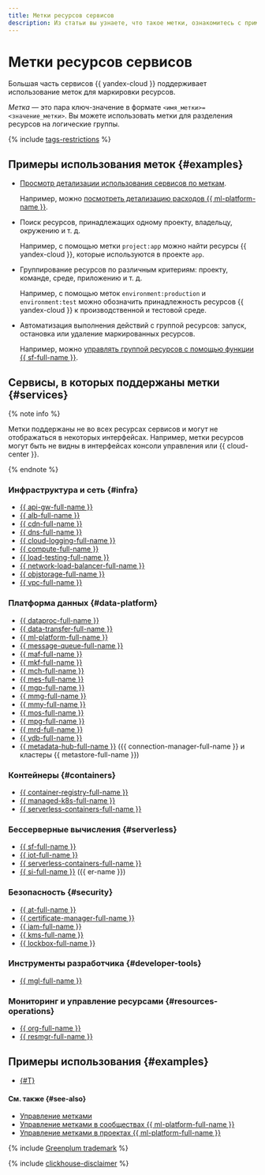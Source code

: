 ```yaml
---
title: Метки ресурсов сервисов
description: Из статьи вы узнаете, что такое метки, ознакомитесь с примерами использования меток и сервисами, в которых поддерживаются метки.
---
```


# Метки ресурсов сервисов


Большая часть сервисов {{ yandex-cloud }} поддерживает использование меток для маркировки ресурсов.

_Метка_ — это пара ключ-значение в формате `<имя_метки>=<значение_метки>`. Вы можете использовать метки для разделения ресурсов на логические группы.

{% include [tags-restrictions](../../_includes/tags-restrictions.md) %}

## Примеры использования меток {#examples}

* [Просмотр детализации использования сервисов по меткам](../../billing/operations/check-charges.md#labels_1).

    Например, можно [посмотреть детализацию расходов {{ ml-platform-name }}](../../datasphere/operations/community/billing-details.md).

* Поиск ресурсов, принадлежащих одному проекту, владельцу, окружению и т. д.

    Например, с помощью метки `project:app` можно найти ресурсы {{ yandex-cloud }}, которые используются в проекте `app`.

* Группирование ресурсов по различным критериям: проекту, команде, среде, приложению и т. д.

    Например, с помощью меток `environment:production` и `environment:test` можно обозначить принадлежность ресурсов {{ yandex-cloud }} к производственной и тестовой среде.

* Автоматизация выполнения действий с группой ресурсов: запуск, остановка или удаление маркированных ресурсов.

    Например, можно [управлять группой ресурсов с помощью функции {{ sf-full-name }}](../../tutorials/infrastructure-management/serverless-trigger-budget-vm.md).

## Сервисы, в которых поддержаны метки {#services}

{% note info %}

Метки поддержаны не во всех ресурсах сервисов и могут не отображаться в некоторых интерфейсах. Например, метки ресурсов могут быть не видны в интерфейсах консоли управления или {{ cloud-center }}.

{% endnote %}

### Инфраструктура и сеть {#infra}

* [{{ api-gw-full-name }}](../../api-gateway/index.yaml)
* [{{ alb-full-name }}](../../application-load-balancer/index.yaml)
* [{{ cdn-full-name }}](../../cdn/index.yaml)
* [{{ dns-full-name }}](../../dns/index.yaml)
* [{{ cloud-logging-full-name }}](../../logging/index.yaml)
* [{{ compute-full-name }}](../../compute/index.yaml)
* [{{ load-testing-full-name }}](../../load-testing/index.yaml)
* [{{ network-load-balancer-full-name }}](../../network-load-balancer/index.yaml)
* [{{ objstorage-full-name }}](../../storage/index.yaml)
* [{{ vpc-full-name }}](../../vpc/index.yaml)

### Платформа данных {#data-platform}

* [{{ dataproc-full-name }}](../../data-proc/index.yaml)
* [{{ data-transfer-full-name }}](../../data-transfer/index.yaml)
* [{{ ml-platform-full-name }}](../../datasphere/index.yaml)
* [{{ message-queue-full-name }}](../../message-queue/index.yaml)
* [{{ maf-full-name }}](../../managed-airflow/index.yaml)
* [{{ mkf-full-name }}](../../managed-kafka/index.yaml)
* [{{ mch-full-name }}](../../managed-clickhouse/index.yaml)
* [{{ mes-full-name }}](../../managed-elasticsearch/index.yaml)
* [{{ mgp-full-name }}](../../managed-greenplum/index.yaml)
* [{{ mmg-full-name }}](../../storedoc/index.yaml)
* [{{ mmy-full-name }}](../../managed-mysql/index.yaml)
* [{{ mos-full-name }}](../../managed-opensearch/index.yaml)
* [{{ mpg-full-name }}](../../managed-postgresql/index.yaml)
* [{{ mrd-full-name }}](../../managed-redis/index.yaml)
* [{{ ydb-full-name }}](../../ydb/index.yaml)
* [{{ metadata-hub-full-name }}](../../metadata-hub/index.yaml) ({{ connection-manager-full-name }} и кластеры {{ metastore-full-name }})

### Контейнеры {#containers}

* [{{ container-registry-full-name }}](../../container-registry/index.yaml)
* [{{ managed-k8s-full-name }}](../../managed-kubernetes/index.yaml)
* [{{ serverless-containers-full-name }}](../../serverless-containers/index.yaml)

### Бессерверные вычисления {#serverless}

* [{{ sf-full-name }}](../../functions/index.yaml)
* [{{ iot-full-name }}](../../iot-core/index.yaml)
* [{{ serverless-containers-full-name }}](../../serverless-containers/index.yaml)
* [{{ si-full-name }}](../../serverless-integrations/index.yaml) ({{ er-name }})

### Безопасность {#security}

* [{{ at-full-name }}](../../audit-trails/index.yaml)
* [{{ certificate-manager-full-name }}](../../certificate-manager/index.yaml)
* [{{ iam-full-name }}](../../iam/index.yaml)
* [{{ kms-full-name }}](../../kms/index.yaml)
* [{{ lockbox-full-name }}](../../lockbox/index.yaml)

### Инструменты разработчика {#developer-tools}

* [{{ mgl-full-name }}](../../managed-gitlab/index.yaml)

### Мониторинг и управление ресурсами {#resources-operations}

* [{{ org-full-name }}](../../organization/index.yaml)
* [{{ resmgr-full-name }}](../../resource-manager/index.yaml)

## Примеры использования {#examples}

* [{#T}](../../tutorials/infrastructure-management/serverless-trigger-budget-vm.md)

#### См. также {#see-also}

* [Управление метками](../operations/manage-labels.md)
* [Управление метками в сообществах {{ ml-platform-full-name }}](../../datasphere/operations/community/manage-community-labels.md)
* [Управление метками в проектах {{ ml-platform-full-name }}](../../datasphere/operations/projects/manage-project-labels.md)

{% include [Greenplum trademark](../../_includes/mdb/mgp/trademark.md) %}

{% include [clickhouse-disclaimer](../../_includes/clickhouse-disclaimer.md) %}
